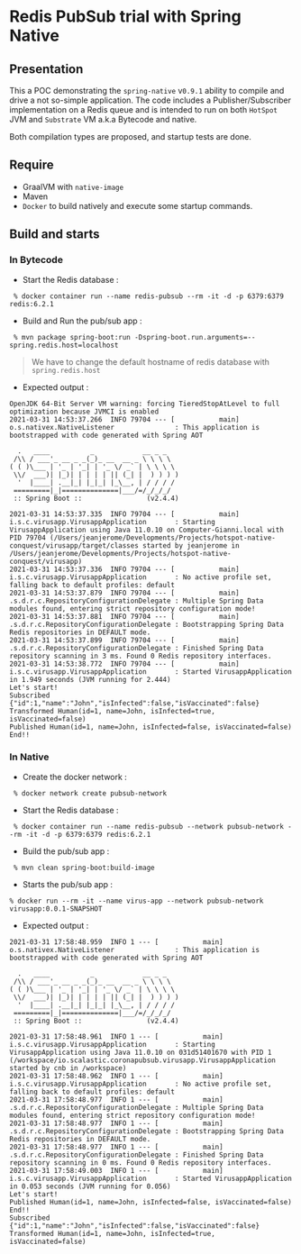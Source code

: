 # Redis PubSub trial with Spring Native

## Presentation

This a POC demonstrating the `spring-native` v`0.9.1` ability to compile and drive a not so-simple application. 
The code includes a Publisher/Subscriber implementation on a Redis queue and is intended to run on both `HotSpot` JVM and `Substrate` VM a.k.a Bytecode and native.

Both compilation types are proposed, and startup tests are done.

## Require

- GraalVM with `native-image`
- Maven 
- `Docker` to build natively and execute some startup commands.

## Build and starts

### In Bytecode
  
- Start the Redis database :
```
 % docker container run --name redis-pubsub --rm -it -d -p 6379:6379 redis:6.2.1
```

- Build and Run the pub/sub app :
```
 % mvn package spring-boot:run -Dspring-boot.run.arguments=--spring.redis.host=localhost
```
> We have to change the default hostname of redis database with `spring.redis.host`

- Expected output :
```
OpenJDK 64-Bit Server VM warning: forcing TieredStopAtLevel to full optimization because JVMCI is enabled
2021-03-31 14:53:37.266  INFO 79704 --- [           main] o.s.nativex.NativeListener               : This application is bootstrapped with code generated with Spring AOT

  .   ____          _            __ _ _
 /\\ / ___'_ __ _ _(_)_ __  __ _ \ \ \ \
( ( )\___ | '_ | '_| | '_ \/ _` | \ \ \ \
 \\/  ___)| |_)| | | | | || (_| |  ) ) ) )
  '  |____| .__|_| |_|_| |_\__, | / / / /
 =========|_|==============|___/=/_/_/_/
 :: Spring Boot ::                (v2.4.4)

2021-03-31 14:53:37.335  INFO 79704 --- [           main] i.s.c.virusapp.VirusappApplication       : Starting VirusappApplication using Java 11.0.10 on Computer-Gianni.local with PID 79704 (/Users/jeanjerome/Developments/Projects/hotspot-native-conquest/virusapp/target/classes started by jeanjerome in /Users/jeanjerome/Developments/Projects/hotspot-native-conquest/virusapp)
2021-03-31 14:53:37.336  INFO 79704 --- [           main] i.s.c.virusapp.VirusappApplication       : No active profile set, falling back to default profiles: default
2021-03-31 14:53:37.879  INFO 79704 --- [           main] .s.d.r.c.RepositoryConfigurationDelegate : Multiple Spring Data modules found, entering strict repository configuration mode!
2021-03-31 14:53:37.881  INFO 79704 --- [           main] .s.d.r.c.RepositoryConfigurationDelegate : Bootstrapping Spring Data Redis repositories in DEFAULT mode.
2021-03-31 14:53:37.899  INFO 79704 --- [           main] .s.d.r.c.RepositoryConfigurationDelegate : Finished Spring Data repository scanning in 3 ms. Found 0 Redis repository interfaces.
2021-03-31 14:53:38.772  INFO 79704 --- [           main] i.s.c.virusapp.VirusappApplication       : Started VirusappApplication in 1.949 seconds (JVM running for 2.444)
Let's start!
Subscribed {"id":1,"name":"John","isInfected":false,"isVaccinated":false}
Transformed Human(id=1, name=John, isInfected=true, isVaccinated=false)
Published Human(id=1, name=John, isInfected=false, isVaccinated=false)
End!!
```

### In Native

- Create the docker network :
```
 % docker network create pubsub-network
```

- Start the Redis database :
```
 % docker container run --name redis-pubsub --network pubsub-network --rm -it -d -p 6379:6379 redis:6.2.1
```

- Build the pub/sub app :
```
 % mvn clean spring-boot:build-image
```

- Starts the pub/sub app :
```
% docker run --rm -it --name virus-app --network pubsub-network virusapp:0.0.1-SNAPSHOT
```

- Expected output :
```
2021-03-31 17:58:48.959  INFO 1 --- [           main] o.s.nativex.NativeListener               : This application is bootstrapped with code generated with Spring AOT

  .   ____          _            __ _ _
 /\\ / ___'_ __ _ _(_)_ __  __ _ \ \ \ \
( ( )\___ | '_ | '_| | '_ \/ _` | \ \ \ \
 \\/  ___)| |_)| | | | | || (_| |  ) ) ) )
  '  |____| .__|_| |_|_| |_\__, | / / / /
 =========|_|==============|___/=/_/_/_/
 :: Spring Boot ::                (v2.4.4)

2021-03-31 17:58:48.961  INFO 1 --- [           main] i.s.c.virusapp.VirusappApplication       : Starting VirusappApplication using Java 11.0.10 on 031d51401670 with PID 1 (/workspace/io.scalastic.coronapubsub.virusapp.VirusappApplication started by cnb in /workspace)
2021-03-31 17:58:48.962  INFO 1 --- [           main] i.s.c.virusapp.VirusappApplication       : No active profile set, falling back to default profiles: default
2021-03-31 17:58:48.977  INFO 1 --- [           main] .s.d.r.c.RepositoryConfigurationDelegate : Multiple Spring Data modules found, entering strict repository configuration mode!
2021-03-31 17:58:48.977  INFO 1 --- [           main] .s.d.r.c.RepositoryConfigurationDelegate : Bootstrapping Spring Data Redis repositories in DEFAULT mode.
2021-03-31 17:58:48.977  INFO 1 --- [           main] .s.d.r.c.RepositoryConfigurationDelegate : Finished Spring Data repository scanning in 0 ms. Found 0 Redis repository interfaces.
2021-03-31 17:58:49.003  INFO 1 --- [           main] i.s.c.virusapp.VirusappApplication       : Started VirusappApplication in 0.053 seconds (JVM running for 0.056)
Let's start!
Published Human(id=1, name=John, isInfected=false, isVaccinated=false)
End!!
Subscribed {"id":1,"name":"John","isInfected":false,"isVaccinated":false}
Transformed Human(id=1, name=John, isInfected=true, isVaccinated=false)
```
